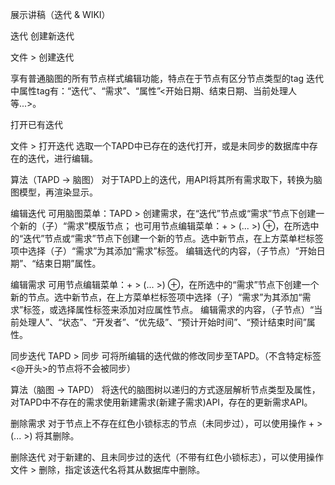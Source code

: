 
展示讲稿（迭代 & WIKI）

迭代
创建新迭代



文件 > 创建迭代

享有普通脑图的所有节点样式编辑功能，特点在于节点有区分节点类型的tag
迭代中属性tag有：“迭代”、“需求”、“属性”<开始日期、结束日期、当前处理人等...>。


打开已有迭代

文件 > 打开迭代
	选取一个TAPD中已存在的迭代打开，或是未同步的数据库中存在的迭代，进行编辑。

算法（TAPD -> 脑图）
	对于TAPD上的迭代，用API将其所有需求取下，转换为脑图模型，再渲染显示。

	
编辑迭代
可用脑图菜单：TAPD > 创建需求，在“迭代”节点或“需求”节点下创建一个新的（子）“需求”模版节点；
也可用节点编辑菜单：+ > (... >) ⊕，在所选中的“迭代”节点或“需求”节点下创建一个新的节点。选中新节点，在上方菜单栏标签项中选择（子）“需求”为其添加“需求”标签。
编辑迭代的内容，（子节点）“开始日期”、“结束日期”属性。


编辑需求
可用节点编辑菜单：+ > (... >) ⊕，在所选中的“需求”节点下创建一个新的节点。选中新节点，在上方菜单栏标签项中选择（子）“需求”为其添加“需求”标签，或选择属性标签来添加对应属性节点。
编辑需求的内容，（子节点）“当前处理人”、“状态”、“开发者”、“优先级”、“预计开始时间”、“预计结束时间”属性。


同步迭代
TAPD > 同步
	可将所编辑的迭代做的修改同步至TAPD。（不含特定标签<@开头>的节点将不会被同步）

算法（脑图 -> TAPD）
	将迭代的脑图树以递归的方式逐层解析节点类型及属性，对TAPD中不存在的需求使用新建需求(新建子需求)API，存在的更新需求API。

	
删除需求
对于节点上不存在红色小锁标志的节点（未同步过），可以使用操作 + > (... >)  将其删除。
	

删除迭代
对于新建的、且未同步过的迭代（不带有红色小锁标志），可以使用操作 文件 > 删除，指定该迭代名将其从数据库中删除。




	